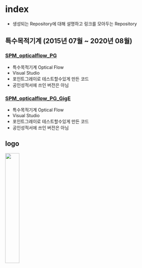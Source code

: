 # index
- 생성되는 Repository에 대해 설명하고 링크를 모아두는 Repository

## 특수목적기계 (2015년 07월 ~ 2020년 08월)

### [SPM_opticalflow_PG](https://github.com/KETI-Y/SPM_opticalflow_PG)
- 특수목적기계 Optical Flow
- Visual Studio
- 포인트그레이로 테스트할수있게 만든 코드
- 공인성적서에 쓰인 버전은 아님

### [SPM_opticalflow_PG_GigE](https://github.com/KETI-Y/SPM_opticalflow_PG_GigE)
- 특수목적기계 Optical Flow
- Visual Studio
- 포인트그레이로 테스트할수있게 만든 코드
- 공인성적서에 쓰인 버전은 아님

## logo
<img src="https://github.com/KETI-MoRo/index/blob/master/logo.png" width="30%" >

